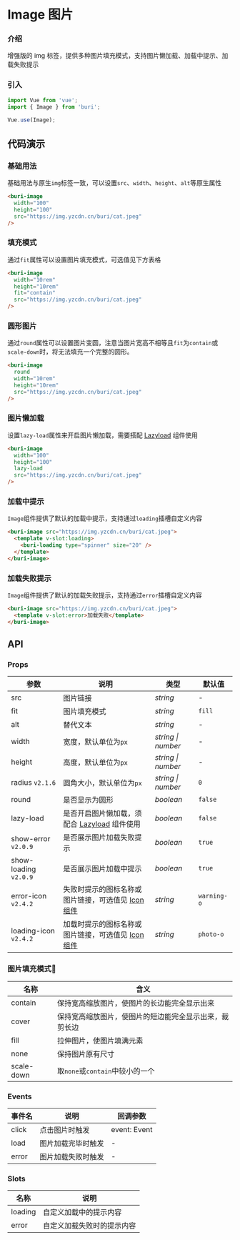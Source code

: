 # Image 图片

### 介绍

增强版的 img 标签，提供多种图片填充模式，支持图片懒加载、加载中提示、加载失败提示

### 引入

``` javascript
import Vue from 'vue';
import { Image } from 'buri';

Vue.use(Image);
```

## 代码演示

### 基础用法

基础用法与原生`img`标签一致，可以设置`src`、`width`、`height`、`alt`等原生属性

```html
<buri-image
  width="100"
  height="100"
  src="https://img.yzcdn.cn/buri/cat.jpeg"
/>
```

### 填充模式

通过`fit`属性可以设置图片填充模式，可选值见下方表格

```html
<buri-image
  width="10rem"
  height="10rem"
  fit="contain"
  src="https://img.yzcdn.cn/buri/cat.jpeg"
/>
```

### 圆形图片

通过`round`属性可以设置图片变圆，注意当图片宽高不相等且`fit`为`contain`或`scale-down`时，将无法填充一个完整的圆形。

```html
<buri-image
  round
  width="10rem"
  height="10rem"
  src="https://img.yzcdn.cn/buri/cat.jpeg"
/>
```

### 图片懒加载

设置`lazy-load`属性来开启图片懒加载，需要搭配 [Lazyload](#/zh-CN/lazyload) 组件使用

```html
<buri-image
  width="100"
  height="100"
  lazy-load
  src="https://img.yzcdn.cn/buri/cat.jpeg"
/>
```

### 加载中提示

`Image`组件提供了默认的加载中提示，支持通过`loading`插槽自定义内容

```html
<buri-image src="https://img.yzcdn.cn/buri/cat.jpeg">
  <template v-slot:loading>
    <buri-loading type="spinner" size="20" />
  </template>
</buri-image>
```

### 加载失败提示

`Image`组件提供了默认的加载失败提示，支持通过`error`插槽自定义内容

```html
<buri-image src="https://img.yzcdn.cn/buri/cat.jpeg">
  <template v-slot:error>加载失败</template>
</buri-image>
```

## API

### Props

| 参数 | 说明 | 类型 | 默认值 |
|------|------|------|------|
| src | 图片链接 | *string* | - |
| fit | 图片填充模式 | *string* | `fill` |
| alt | 替代文本 | *string* | - |
| width | 宽度，默认单位为`px` | *string \| number* | - |
| height | 高度，默认单位为`px` | *string \| number* | - |
| radius `v2.1.6` | 圆角大小，默认单位为`px` | *string \| number* | `0` |
| round | 是否显示为圆形 | *boolean* | `false` |
| lazy-load | 是否开启图片懒加载，须配合 [Lazyload](#/zh-CN/lazyload) 组件使用 | *boolean* | `false` |
| show-error `v2.0.9` | 是否展示图片加载失败提示 | *boolean* | `true` |
| show-loading `v2.0.9` | 是否展示图片加载中提示 | *boolean* | `true` |
| error-icon `v2.4.2` | 失败时提示的图标名称或图片链接，可选值见 [Icon 组件](#/zh-CN/icon) | *string* | `warning-o` |
| loading-icon `v2.4.2` | 加载时提示的图标名称或图片链接，可选值见 [Icon 组件](#/zh-CN/icon) | *string* | `photo-o` |

### 图片填充模式

| 名称 | 含义 |
|------|------|
| contain | 保持宽高缩放图片，使图片的长边能完全显示出来 |
| cover | 保持宽高缩放图片，使图片的短边能完全显示出来，裁剪长边 |
| fill | 拉伸图片，使图片填满元素 |
| none | 保持图片原有尺寸 |
| scale-down | 取`none`或`contain`中较小的一个 |

### Events

| 事件名 | 说明 | 回调参数 |
|------|------|------|
| click | 点击图片时触发 | event: Event |
| load | 图片加载完毕时触发 | - |
| error | 图片加载失败时触发 | - |

### Slots

| 名称 | 说明 |
|------|------|
| loading | 自定义加载中的提示内容 |
| error | 自定义加载失败时的提示内容 |
